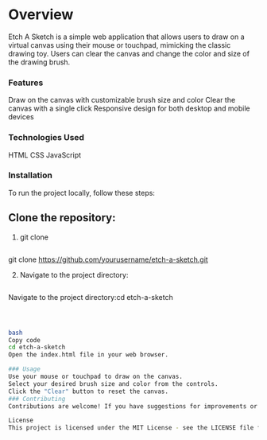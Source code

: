# Overview
Etch A Sketch is a simple web application that allows users to draw on a virtual canvas using their mouse or touchpad, mimicking the classic drawing toy. Users can clear the canvas and change the color and size of the drawing brush.

### Features
Draw on the canvas with customizable brush size and color
Clear the canvas with a single click
Responsive design for both desktop and mobile devices

### Technologies Used
HTML CSS  JavaScript


### Installation
To run the project locally, follow these steps:

## Clone the repository:



1. git clone

   ```sh
git clone https://github.com/yourusername/etch-a-sketch.git
 


2. Navigate to the project directory:

   ```sh
Navigate to the project directory:cd etch-a-sketch
   ```sh



bash
Copy code
cd etch-a-sketch
Open the index.html file in your web browser.

### Usage
Use your mouse or touchpad to draw on the canvas.
Select your desired brush size and color from the controls.
Click the "Clear" button to reset the canvas.
### Contributing
Contributions are welcome! If you have suggestions for improvements or features, feel free to create a pull request or open an issue.

License
This project is licensed under the MIT License - see the LICENSE file for details.
